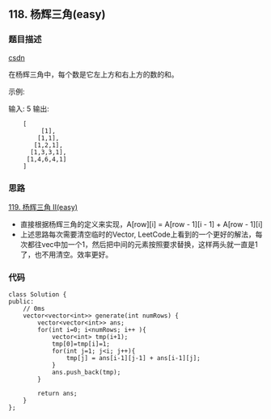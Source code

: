 ## 118. 杨辉三角(easy)
### 题目描述
[csdn](https://zhuanlan.zhihu.com/p/43012087)

在杨辉三角中，每个数是它左上方和右上方的数的和。

示例:

输入: 5
输出:

		[
		     [1],
		    [1,1],
		   [1,2,1],
		  [1,3,3,1],
		 [1,4,6,4,1]
		]



### 思路

[119. 杨辉三角 II(easy)](https://github.com/wsqat/OJ/blob/master/LeetCode-CN/119.%20%E6%9D%A8%E8%BE%89%E4%B8%89%E8%A7%92%20II(easy).md)

- 直接根据杨辉三角的定义来实现，A[row][i] = A[row - 1][i - 1] + A[row - 1][i]
- 上述思路每次需要清空临时的Vector, LeetCode上看到的一个更好的解法，每次都往vec中加一个1，然后把中间的元素按照要求替换，这样两头就一直是1了，也不用清空。效率更好。


### 代码
```
class Solution {
public:
	// 0ms
    vector<vector<int>> generate(int numRows) {
        vector<vector<int>> ans;
        for(int i=0; i<numRows; i++ ){
            vector<int> tmp(i+1);
            tmp[0]=tmp[i]=1;
            for(int j=1; j<i; j++){
                tmp[j] = ans[i-1][j-1] + ans[i-1][j];
            }
            ans.push_back(tmp);
        }
        
        return ans;
    }
};
```
